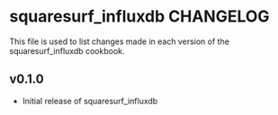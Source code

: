 squaresurf_influxdb CHANGELOG
============================

This file is used to list changes made in each version of the squaresurf_influxdb cookbook.

v0.1.0
-----
- Initial release of squaresurf_influxdb
